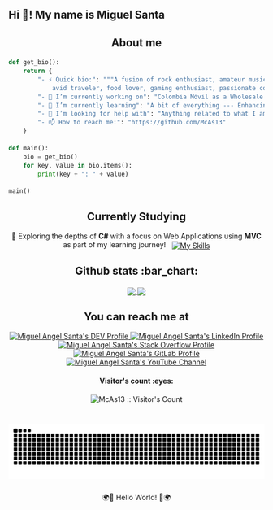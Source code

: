 <h2 align="left">Hi 👋! My name is Miguel Santa</h2>

<h2 align="center">About me</h2>

```Python
def get_bio():
    return {
        "- ⚡ Quick bio:": """A fusion of rock enthusiast, amateur musician, technology enthusiast,
            avid traveler, food lover, gaming enthusiast, passionate coder, programmer and devoted dog lover.""",
        "- 🔭 I’m currently working on": "Colombia Móvil as a Wholesale Assurance Analyst",
        "- 🌱 I’m currently learning": "A bit of everything --- Enhancing my Front End skills",
        "- 🤔 I’m looking for help with": "Anything related to what I am currently learning 😅",
        "- 📫 How to reach me:": "https://github.com/McAs13"
    }

def main():
    bio = get_bio()
    for key, value in bio.items():
        print(key + ": " + value)

main()
```
###

<h2 align="center">Currently Studying</h2>
<p align="center">
  🌱 Exploring the depths of <strong>C#</strong> with a focus on Web Applications using <strong>MVC</strong> as part of my learning journey!
  <a href="https://skillicons.dev" style="vertical-align: middle;">
    <img src="https://skillicons.dev/icons?i=cs" alt="My Skills" style="height: 24px; margin-left: 8px;">
  </a>
</p>

###

<h2 align="center">Github stats :bar_chart:</h2>

<div align="center">
    <a href="https://github.com/anuraghazra/github-readme-stats">
        <img height=200 align="center" src="https://github-readme-stats.vercel.app/api?username=McAs13&hide_title=false&hide_rank=false&show_icons=true&include_all_commits=true&count_private=true&disable_animations=false&theme=radical&locale=en&hide_border=false\&rank_icon=github" />
    </a>
    <a href="https://github.com/anuraghazra/github-readme-stats">
        <img height=200 align="center" src="https://github-readme-stats.vercel.app/api/top-langs/?username=McAs13&locale=en&hide_title=false&layout=compact&card_width=320&langs_count=20&theme=radical&hide_border=false" />
    </a>
</div>

###

<h2 align="center">You can reach me at</h2>

<p align="center">
  <a href="https://dev.to/mcasbutton">
    <img src="https://d2fltix0v2e0sb.cloudfront.net/dev-badge.svg" alt="Miguel Angel Santa's DEV Profile" height="30" width="30">
  </a>

  <a href="https://www.linkedin.com/in/miguel-s13/">
    <img src="https://www.vectorlogo.zone/logos/linkedin/linkedin-tile.svg" alt="Miguel Angel Santa's LinkedIn Profile" height="30" width="30">
  </a>

  <a href="https://stackoverflow.com/users/22430138/miguel-s?tab=profile">
    <img src="https://www.vectorlogo.zone/logos/stackoverflow/stackoverflow-icon.svg" alt="Miguel Angel Santa's Stack Overflow Profile" height="30" width="30">
  </a>

  <a href="https://gitlab.com/McAsButton">
    <img src="https://www.vectorlogo.zone/logos/gitlab/gitlab-icon.svg" alt="Miguel Angel Santa's GitLab Profile" height="30" width="30">
  </a>
   
  <a href="https://www.youtube.com/c/MiguelAngelSanta">
    <img src="https://www.vectorlogo.zone/logos/youtube/youtube-icon.svg" alt="Miguel Angel Santa's YouTube Channel" height="30" width="30">
  </a>
</p>

<h4 align="center">Visitor's count :eyes:</h4>

<p align="center"><img src="https://profile-counter.glitch.me/{McAs13}/count.svg" alt="McAs13 :: Visitor's Count" /></p>

###

<br clear="both">

<picture>
  <source media="(prefers-color-scheme: dark)" srcset="https://raw.githubusercontent.com/McAs13/McAs13/output/github-contribution-grid-snake-dark.svg">
  <source media="(prefers-color-scheme: light)" srcset="https://raw.githubusercontent.com/McAs13/McAs13/output/github-contribution-grid-snake.svg">
  <img alt="github contribution grid snake animation" src="https://raw.githubusercontent.com/McAs13/McAs13/output/github-contribution-grid-snake.svg">
</picture>

###

<p align="center">🌍🌟 Hello World! 🌟🌍</p>

###
